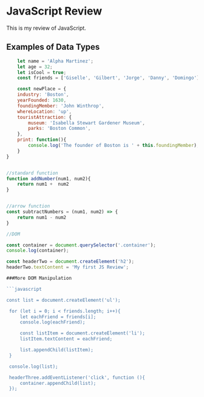 # JavaScript Review
This is my review of JavaScript.

## Examples of Data Types
```javascript 
    let name = 'Alpha Martinez';
    let age = 32;
    let isCool = true;
    const friends = ['Giselle', 'Gilbert', 'Jorge', 'Danny', 'Domingo'];

    const newPlace = {
    industry: 'Boston',
    yearFounded: 1630,
    foundingMember: 'John Winthrop',
    whereLocation: 'up',
    touristAttraction: {
        museum: 'Isabella Stewart Gardener Museum',
        parks: 'Boston Common',
    },
    print: function(){
        console.log('The founder of Boston is ' + this.foundingMember);
    }
}


//standard function
function addNumber(num1, num2){
    return num1 +  num2
}


//arrow function
const subtractNumbers = (num1, num2) => {
    return num1 - num2
}

//DOM

const container = document.querySelector('.container');
console.log(container);

const headerTwo = document.createElement('h2');
headerTwo.textContent = 'My first JS Review';

###More DOM Manipulation

```javascript

const list = document.createElement('ul');

 for (let i = 0; i < friends.length; i++){
     let eachFriend = friends[i];
     console.log(eachFriend);

     const listItem = document.createElement('li');
     listItem.textContent = eachFriend;

     list.appendChild(listItem);
 }

 console.log(list);

 headerThree.addEventListener('click', function (){
     container.appendChild(list);
 });

 ```

